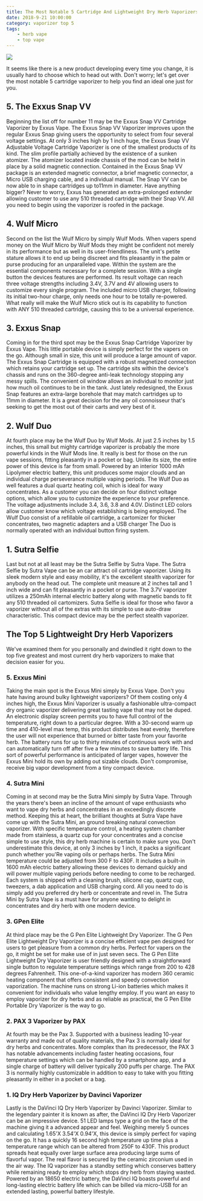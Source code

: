 ```yaml
---
title: The Most Notable 5 Cartridge And Lightweight Dry Herb Vaporizers
date: 2018-9-21 10:00:00
category: vaporizer top 5
tags:
	- herb vape
	- top vape
---
```


![](/images/2.jpg)

It seems like there is a new product developing every time you change, it is usually hard to choose which to head out with. Don't worry; let's get over the most notable 5 cartridge vaporizer to help you find an ideal one just for you.

<!-- more -->

## 5. The Exxus Snap VV

Beginning the list off for number 11 may be the Exxus Snap VV Cartridge Vaporizer by Exxus Vape. The Exxus Snap VV Vaporizer improves upon the regular Exxus Snap giving users the opportunity to select from four several voltage settings. At only 3 inches high by 1 inch huge, the Exxus Snap VV Adjustable Voltage Cartridge Vaporizer is one of the smallest products of its kind. The slim profile partially achieved by the existence of a sunken atomizer. The atomizer located inside chassis of the mod can be held in place by a solid magnetic connection. Contained in the Exxus Snap VV package is an extended magnetic connector, a brief magnetic connector, a Micro USB charging cable, and a individual manual. The Snap VV can be now able to in shape cartridges up to11mm in diameter. Have anything bigger? Never to worry, Exxus has generated an extra-prolonged extender allowing customer to use any 510 threaded cartridge with their Snap VV. All you need to begin using the vaporizer is roofed in the package.

## 4. Wulf Micro

Second on the list the Wulf Micro by simply Wulf Mods. When vapers spend money on the Wulf Micro by Wulf Mods they might be confident not merely in its performance but as well in its user-friendliness. The unit's petite stature allows it to end up being discreet and fits pleasantly in the palm or purse producing for an unparalleled vape. Within the system are the essential components necessary for a complete session. With a single button the devices features are performed. Its result voltage can reach three voltage strengths including 3.4V, 3.7V and 4V allowing users to customize every single program. The included micro USB charger, following its initial two-hour charge, only needs one hour to be totally re-powered. What really will make the Wulf Micro stick out is its capability to function with ANY 510 threaded cartridge, causing this to be a universal experience.

## 3. Exxus Snap

Coming in for the third spot may be the Exxus Snap Cartridge Vaporizer by Exxus Vape. This little portable device is simply perfect for the vapers on the go. Although small in size, this unit will produce a large amount of vapor. The Exxus Snap Cartridge is equipped with a robust magnetized connection which retains your cartridge set up. The cartridge sits within the device's chassis and runs on the 360-degree anti-leak technology stopping any messy spills. The convenient oil window allows an individual to monitor just how much oil continues to be in the tank. Just lately redesigned, the Exxus Snap features an extra-large borehole that may match cartridges up to 11mm in diameter. It is a great decision for the any oil connoisseur that's seeking to get the most out of their carts and very best of it.

## 2. Wulf Duo

At fourth place may be the Wulf Duo by Wulf Mods. At just 2.5 inches by 1.5 inches, this small but mighty cartridge vaporizer is probably the more powerful kinds in the Wulf Mods line. It really is best for those on the run vape sessions, fitting pleasantly in a pocket or bag. Unlike its size, the entire power of this device is far from small. Powered by an interior 1000 mAh Lipolymer electric battery, this unit produces some major clouds and an individual charge perseverance multiple vaping periods. The Wulf Duo as well features a dual quartz heating coil, which is ideal for waxy concentrates. As a customer you can decide on four distinct voltage options, which allow you to customize the experience to your preference. The voltage adjustments include 3.4, 3.6, 3.8 and 4.0V. Distinct LED colors allow customer know which voltage establishing is being employed. The Wulf Duo consist of a refillable oil cartridge, a cartomizer for thicker concentrates, two magnetic adapters and a USB charger The Duo is normally operated with an individual button firing system.

## 1. Sutra Selfie

Last but not at all least may be the Sutra Selfie by Sutra Vape. The Sutra Selfie by Sutra Vape can be an car attract oil cartridge vaporizer. Using its sleek modern style and easy mobility, it's the excellent stealth vaporizer for anybody on the head out. The complete unit measure at 2 inches tall and 1 inch wide and can fit pleasantly in a pocket or purse. The 3.7V vaporizer utilizes a 250mAh internal electric battery along with magnetic bands to fit any 510 threaded oil cartomizers. Sutra Selfie is ideal for those who favor a vaporizer without all of the extras with its simple to use auto-draw characteristic. This compact device may be the perfect stealth vaporizer.

## The Top 5 Lightweight Dry Herb Vaporizers

We've examined them for you personally and dwindled it right down to the top five greatest and most current dry herb vaporizers to make that decision easier for you.

### 5. Exxus Mini

Taking the main spot is the Exxus Mini simply by Exxus Vape. Don't you hate having around bulky lightweight vaporizers? Of them costing only 4 inches high, the Exxus Mini Vaporizer is usually a fashionable ultra-compact dry organic vaporizer delivering great tasting vape that may not be duped. An electronic display screen permits you to have full control of the temperature, right down to a particular degree. With a 30-second warm up time and 410-level max temp, this product distributes heat evenly, therefore the user will not experience that burned or bitter taste from your favorite herb. The battery runs for up to thirty minutes of continuous work with and can automatically turn off after five a few minutes to save battery life. This sort of powerful performance is anticipated of larger vapes, however the Exxus Mini hold its own by adding out sizable clouds. Don't compromise, receive big vapor development from a tiny compact device.

### 4. Sutra Mini

Coming in at second may be the Sutra Mini simply by Sutra Vape. Through the years there's been an incline of the amount of vape enthusiasts who want to vape dry herbs and concentrates in an exceedingly discrete method. Keeping this at heart, the brilliant thoughts at Sutra Vape have come up with the Sutra Mini, an ground breaking natural convection vaporizer. With specific temperature control, a heating system chamber made from stainless, a quartz cup for your concentrates and a concise simple to use style, this dry herb machine is certain to make sure you. Don't underestimate this device, at only 3 inches by 1 inch, it packs a significant punch whether you'Re vaping oils or perhaps herbs. The Sutra Mini temperature could be adjusted from 300 F to 430F. It includes a built-in 1600 mAh electric battery allowing these devices to demand quickly and will power multiple vaping periods before needing to come to be recharged. Each system is shipped with a cleaning brush, silicone cap, quartz cup, tweezers, a dab application and USB charging cord. All you need to do is simply add you preferred dry herb or concentrate and revel in. The Sutra Mini by Sutra Vape is a must have for anyone wanting to delight in concentrates and dry herb with one modern device.

### 3. GPen Elite

At third place may be the G Pen Elite Lightweight Dry Vaporizer. The G Pen Elite Lightweight Dry Vaporizer is a concise efficient vape pen designed for users to get pleasure from a common dry herbs. Perfect for vapers on the go, it might be set for make use of in just seven secs. The G Pen Elite Lightweight Dry Vaporizer is user friendly designed with a straightforward single button to regulate temperature settings which range from 200 to 428 degrees Fahrenheit. This one-of-a-kind vaporizer has modern 360 ceramic heating component that offers consistent and speedy convection vaporization. The machine runs on strong Li-ion batteries which makes it convenient for individuals who value lengthy employ. If you want an easy to employ vaporizer for dry herbs and as reliable as practical, the G Pen Elite Portable Dry Vaporizer is the way to go.

### 2. PAX 3 Vaporizer by PAX

At fourth may be the Pax 3. Supported with a business leading 10-year warranty and made out of quality materials, the Pax 3 is normally ideal for dry herbs and concentrates. More complex than its predecessor, the PAX 3 has notable advancements including faster heating occasions, four temperature settings which can be handled by a smartphone app, and a single charge of battery will deliver typically 200 puffs per charge. The PAX 3 is normally highly customizable in addition to easy to take with you fitting pleasantly in either in a pocket or a bag.

### 1. IQ Dry Herb Vaporizer by Davinci Vaporizer

Lastly is the DaVinci IQ Dry Herb Vaporizer by Davinci Vaporizer. Similar to the legendary painter it is known as after, the DaVinci IQ Dry Herb Vaporizer can be an impressive device. 51 LED lamps type a grid on the face of the machine giving it a advanced appear and feel. Weighing merely 5 ounces and calculating 1.65'X 3.54'X 0.94'X, this device is simply perfect for vaping on the go. It has a quickly 16 second high temperature up time plus a temperature range which can be altered from 250F to 430F. This product spreads heat equally over large surface area producing large sums of flavorful vapor. The real flavor is secured by the ceramic zirconium used in the air way. The IQ vaporizer has a standby setting which conserves battery while remaining ready to employ which stops dry herb from staying wasted. Powered by an 18650 electric battery, the DaVinci IQ boasts powerful and long-lasting electric battery life which can be billed via micro-USB for an extended lasting, powerful battery lifestyle.